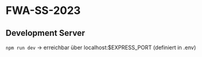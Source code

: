 # FWA-SS-2023

## Development Server

`npm run dev` -> erreichbar über localhost:$EXPRESS_PORT (definiert in .env)
